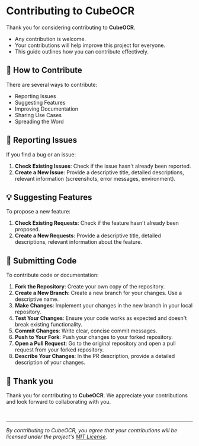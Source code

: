 # Contributing to CubeOCR

Thank you for considering contributing to **CubeOCR**.

- Any contribution is welcome.
- Your contributions will help improve this project for everyone.
- This guide outlines how you can contribute effectively.

## 🌟 How to Contribute

There are several ways to contribute:

- Reporting Issues
- Suggesting Features
- Improving Documentation
- Sharing Use Cases
- Spreading the Word

## 📝 Reporting Issues

If you find a bug or an issue:

1. **Check Existing Issues**: Check if the issue hasn't already been reported.
2. **Create a New Issue**: Provide a descriptive title, detailed descriptions, relevant information (screenshots, error messages, environment).

## 💡 Suggesting Features

To propose a new feature:

1. **Check Existing Requests**: Check if the feature hasn't already been proposed.
2. **Create a New Requests**: Provide a descriptive title, detailed descriptions, relevant information about the feature.

## 🚀 Submitting Code

To contribute code or documentation:

1. **Fork the Repository**: Create your own copy of the repository.
2. **Create a New Branch**: Create a new branch for your changes. Use a descriptive name.
3. **Make Changes**: Implement your changes in the new branch in your local repository.
4. **Test Your Changes**: Ensure your code works as expected and doesn't break existing functionality.
5. **Commit Changes**: Write clear, concise commit messages.
6. **Push to Your Fork**: Push your changes to your forked repository.
7. **Open a Pull Request**: Go to the original repository and open a pull request from your forked repository.
8. **Describe Your Changes**: In the PR description, provide a detailed description of your changes.

## 🎉 Thank you

Thank you for contributing to **CubeOCR**. We appreciate your contributions and look forward to collaborating with you.

<br>

---

_By contributing to CubeOCR, you agree that your contributions will be licensed under the project's [MIT License](./LICENSE)._
